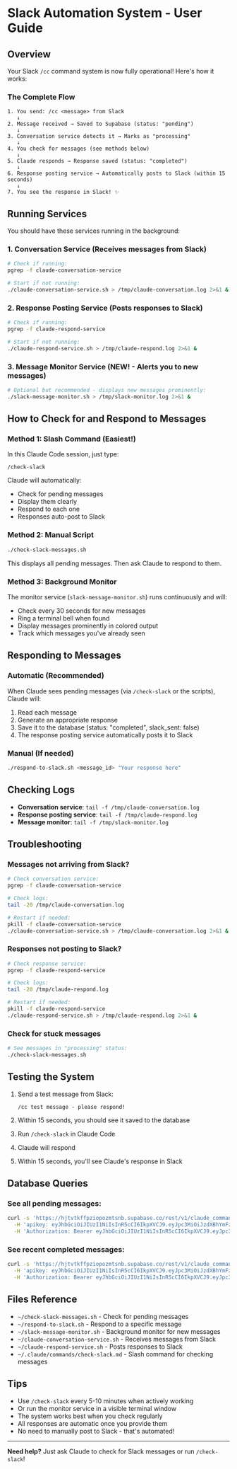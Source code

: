 # Slack Automation System - User Guide

## Overview

Your Slack `/cc` command system is now fully operational! Here's how it works:

### The Complete Flow

```
1. You send: /cc <message> from Slack
   ↓
2. Message received → Saved to Supabase (status: "pending")
   ↓
3. Conversation service detects it → Marks as "processing"
   ↓
4. You check for messages (see methods below)
   ↓
5. Claude responds → Response saved (status: "completed")
   ↓
6. Response posting service → Automatically posts to Slack (within 15 seconds)
   ↓
7. You see the response in Slack! ✨
```

## Running Services

You should have these services running in the background:

### 1. Conversation Service (Receives messages from Slack)
```bash
# Check if running:
pgrep -f claude-conversation-service

# Start if not running:
./claude-conversation-service.sh > /tmp/claude-conversation.log 2>&1 &
```

### 2. Response Posting Service (Posts responses to Slack)
```bash
# Check if running:
pgrep -f claude-respond-service

# Start if not running:
./claude-respond-service.sh > /tmp/claude-respond.log 2>&1 &
```

### 3. Message Monitor Service (NEW! - Alerts you to new messages)
```bash
# Optional but recommended - displays new messages prominently:
./slack-message-monitor.sh > /tmp/slack-monitor.log 2>&1 &
```

## How to Check for and Respond to Messages

### Method 1: Slash Command (Easiest!)

In this Claude Code session, just type:
```
/check-slack
```

Claude will automatically:
- Check for pending messages
- Display them clearly
- Respond to each one
- Responses auto-post to Slack

### Method 2: Manual Script

```bash
./check-slack-messages.sh
```

This displays all pending messages. Then ask Claude to respond to them.

### Method 3: Background Monitor

The monitor service (`slack-message-monitor.sh`) runs continuously and will:
- Check every 30 seconds for new messages
- Ring a terminal bell when found
- Display messages prominently in colored output
- Track which messages you've already seen

## Responding to Messages

### Automatic (Recommended)
When Claude sees pending messages (via `/check-slack` or the scripts), Claude will:
1. Read each message
2. Generate an appropriate response
3. Save it to the database (status: "completed", slack_sent: false)
4. The response posting service automatically posts it to Slack

### Manual (If needed)
```bash
./respond-to-slack.sh <message_id> "Your response here"
```

## Checking Logs

- **Conversation service**: `tail -f /tmp/claude-conversation.log`
- **Response posting service**: `tail -f /tmp/claude-respond.log`
- **Message monitor**: `tail -f /tmp/slack-monitor.log`

## Troubleshooting

### Messages not arriving from Slack?
```bash
# Check conversation service:
pgrep -f claude-conversation-service

# Check logs:
tail -20 /tmp/claude-conversation.log

# Restart if needed:
pkill -f claude-conversation-service
./claude-conversation-service.sh > /tmp/claude-conversation.log 2>&1 &
```

### Responses not posting to Slack?
```bash
# Check response service:
pgrep -f claude-respond-service

# Check logs:
tail -20 /tmp/claude-respond.log

# Restart if needed:
pkill -f claude-respond-service
./claude-respond-service.sh > /tmp/claude-respond.log 2>&1 &
```

### Check for stuck messages
```bash
# See messages in "processing" status:
./check-slack-messages.sh
```

## Testing the System

1. Send a test message from Slack:
   ```
   /cc test message - please respond!
   ```

2. Within 15 seconds, you should see it saved to the database

3. Run `/check-slack` in Claude Code

4. Claude will respond

5. Within 15 seconds, you'll see Claude's response in Slack

## Database Queries

### See all pending messages:
```bash
curl -s 'https://hjtvtkffpziopozmtsnb.supabase.co/rest/v1/claude_commands?status=eq.processing&order=created_at.desc' \
  -H 'apikey: eyJhbGciOiJIUzI1NiIsInR5cCI6IkpXVCJ9.eyJpc3MiOiJzdXBhYmFzZSIsInJlZiI6ImhqdHZ0a2ZmcHppb3Bvem10c25iIiwicm9sZSI6ImFub24iLCJpYXQiOjE3NTkxNDg0MjMsImV4cCI6MjA3NDcyNDQyM30.Hxk42onTYrmjdWbuEqaFTbQszSuoRVYjl8DwDf3INho' \
  -H 'Authorization: Bearer eyJhbGciOiJIUzI1NiIsInR5cCI6IkpXVCJ9.eyJpc3MiOiJzdXBhYmFzZSIsInJlZiI6ImhqdHZ0a2ZmcHppb3Bvem10c25iIiwicm9sZSI6ImFub24iLCJpYXQiOjE3NTkxNDg0MjMsImV4cCI6MjA3NDcyNDQyM30.Hxk42onTYrmjdWbuEqaFTbQszSuoRVYjl8DwDf3INho' | jq .
```

### See recent completed messages:
```bash
curl -s 'https://hjtvtkffpziopozmtsnb.supabase.co/rest/v1/claude_commands?status=eq.completed&order=created_at.desc&limit=5' \
  -H 'apikey: eyJhbGciOiJIUzI1NiIsInR5cCI6IkpXVCJ9.eyJpc3MiOiJzdXBhYmFzZSIsInJlZiI6ImhqdHZ0a2ZmcHppb3Bvem10c25iIiwicm9sZSI6ImFub24iLCJpYXQiOjE3NTkxNDg0MjMsImV4cCI6MjA3NDcyNDQyM30.Hxk42onTYrmjdWbuEqaFTbQszSuoRVYjl8DwDf3INho' \
  -H 'Authorization: Bearer eyJhbGciOiJIUzI1NiIsInR5cCI6IkpXVCJ9.eyJpc3MiOiJzdXBhYmFzZSIsInJlZiI6ImhqdHZ0a2ZmcHppb3Bvem10c25iIiwicm9sZSI6ImFub24iLCJpYXQiOjE3NTkxNDg0MjMsImV4cCI6MjA3NDcyNDQyM30.Hxk42onTYrmjdWbuEqaFTbQszSuoRVYjl8DwDf3INho' | jq .
```

## Files Reference

- `~/check-slack-messages.sh` - Check for pending messages
- `~/respond-to-slack.sh` - Respond to a specific message
- `~/slack-message-monitor.sh` - Background monitor for new messages
- `~/claude-conversation-service.sh` - Receives messages from Slack
- `~/claude-respond-service.sh` - Posts responses to Slack
- `~/.claude/commands/check-slack.md` - Slash command for checking messages

## Tips

- Use `/check-slack` every 5-10 minutes when actively working
- Or run the monitor service in a visible terminal window
- The system works best when you check regularly
- All responses are automatic once you provide them
- No need to manually post to Slack - that's automated!

---

**Need help?** Just ask Claude to check for Slack messages or run `/check-slack`!
